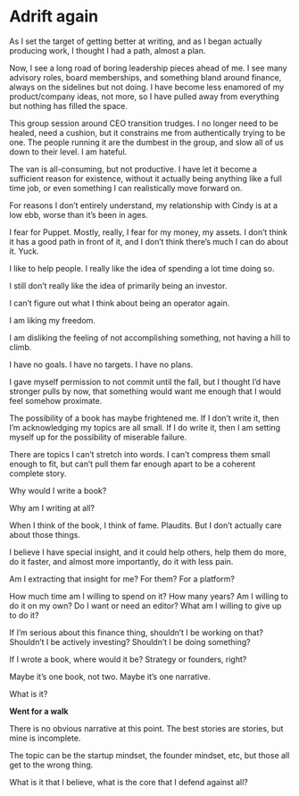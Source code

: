 # Adrift again
As I set the target of getting better at writing, and as I began actually producing work, I thought I had a path, almost a plan.

Now, I see a long road of boring leadership pieces ahead of me. I see many advisory roles, board memberships, and something bland around finance, always on the sidelines but not doing. I have become less enamored of my product/company ideas, not more, so I have pulled away from everything but nothing has filled the space.

This group session around CEO transition trudges. I no longer need to be healed, need a cushion, but it constrains me from authentically trying to be one. The people running it are the dumbest in the group, and slow all of us down to their level. I am hateful.

The van is all-consuming, but not productive. I have let it become a sufficient reason for existence, without it actually being anything like a full time job, or even something I can realistically move forward on.

For reasons I don’t entirely understand, my relationship with Cindy is at a low ebb, worse than it’s been in ages.

I fear for Puppet. Mostly, really, I fear for my money, my assets. I don’t think it has a good path in front of it, and I don’t think there’s much I can do about it. Yuck.

I like to help people. I really like the idea of spending a lot time doing so. 

I still don’t really like the idea of primarily being an investor.

I can’t figure out what I think about being an operator again.

I am liking my freedom. 

I am disliking the feeling of not accomplishing something, not having a hill to climb.

I have no goals. I have no targets. I have no plans.

I gave myself permission to not commit until the fall, but I thought I’d have stronger pulls by now, that something would want me enough that I would feel somehow proximate.

The possibility of a book has maybe frightened me. If I don’t write it, then I’m acknowledging my topics are all small. If I do write it, then I am setting myself up for the possibility of miserable failure.

There are topics I can’t stretch into words. I can’t compress them small enough to fit, but can’t pull them far enough apart to be a coherent complete story.

Why would I write a book?

Why am I writing at all?

When I think of the book, I think of fame. Plaudits. But I don’t actually care about those things.

I believe I have special insight, and it could help others, help them do more, do it faster, and almost more importantly, do it with less pain.

Am I extracting that insight for me? For them? For a platform?

How much time am I willing to spend on it? How many years? Am I willing to do it on my own? Do I want or need an editor? What am I willing to give up to do it?

If I’m serious about this finance thing, shouldn’t I be working on that? Shouldn’t I be actively investing? Shouldn’t I be doing something?

If I wrote a book, where would it be? Strategy or founders, right?

Maybe it’s one book, not two. Maybe it’s one narrative.

What is it?

**Went for a walk**

There is no obvious narrative at this point. The best stories are stories, but mine is incomplete.

The topic can be the startup mindset, the founder mindset, etc, but those all get to the wrong thing.

What is it that I believe, what is the core that I defend against all?